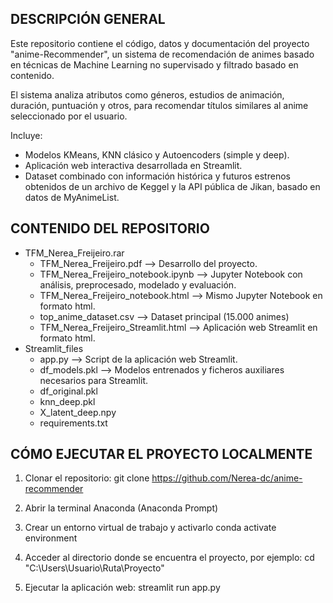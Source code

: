 DESCRIPCIÓN GENERAL
-----------------------------------------------------------
Este repositorio contiene el código, datos y documentación 
del proyecto "anime-Recommender", un sistema de 
recomendación de animes basado en técnicas de Machine Learning 
no supervisado y filtrado basado en contenido.

El sistema analiza atributos como géneros, estudios de 
animación, duración, puntuación y otros, para recomendar 
títulos similares al anime seleccionado por el usuario.

Incluye:
- Modelos KMeans, KNN clásico y Autoencoders (simple y deep).
- Aplicación web interactiva desarrollada en Streamlit.
- Dataset combinado con información histórica y futuros estrenos 
  obtenidos de un archivo de Keggel y la API pública de Jikan,
  basado en datos de MyAnimeList.


CONTENIDO DEL REPOSITORIO
-----------------------------------------------------------------------------------------------------------------
- TFM_Nerea_Freijeiro.rar
   - TFM_Nerea_Freijeiro.pdf                --> Desarrollo del proyecto.	
   - TFM_Nerea_Freijeiro_notebook.ipynb     --> Jupyter Notebook con análisis, preprocesado, modelado y evaluación.
   - TFM_Nerea_Freijeiro_notebook.html    	--> Mismo Jupyter Notebook en formato html.
   - top_anime_dataset.csv      		        --> Dataset principal (15.000 animes)
   - TFM_Nerea_Freijeiro_Streamlit.html	    --> Aplicación web Streamlit en formato html.
- Streamlit_files
   - app.py                     		          --> Script de la aplicación web Streamlit.                                	
   - df_models.pkl               		        --> Modelos entrenados y ficheros auxiliares necesarios para Streamlit.
   - df_original.pkl
   - knn_deep.pkl
   - X_latent_deep.npy
   - requirements.txt


CÓMO EJECUTAR EL PROYECTO LOCALMENTE
-----------------------------------------------------------
1. Clonar el repositorio:
   git clone https://github.com/Nerea-dc/anime-recommender

2. Abrir la terminal Anaconda (Anaconda Prompt)

3. Crear un entorno virtual de trabajo y activarlo
   conda activate environment

4. Acceder al directorio donde se encuentra el proyecto, por ejemplo:
   cd "C:\Users\Usuario\Ruta\Proyecto"

5. Ejecutar la aplicación web:
   streamlit run app.py
